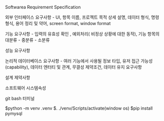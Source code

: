 Softwarea Requirement Specification

외부 인터페이스 요구사항 - UI, 항목 이름, 프로젝트 목적 상세 설명, 데이터 형식, 명령 형식, 용어 정리 및 약어, screen format, window format

기능 요구사항 - 입력의 유효성 확인 , 예외처리( 비정상 상황에 대한 동작), 기능 항목의 대분류 - 중분류 - 소분류 

성능 요구사항 

논리적 데이터베이스 요구사항 - 여러 기능에서 사용될 정보 타입, 유저 접근 가능성(capability), 데이터 엔터티 및 관계, 무결성 제약조건, 데이터 유지 요구사항


설계 제약사항

소프트웨어 시스템속성



git bash 터미널

$python -m venv .venv
$. ./venv/Scripts/activate(window os)
$pip install pymysql 
